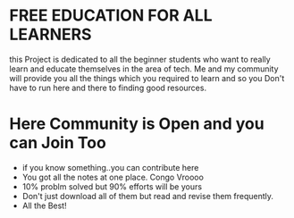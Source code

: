 # FREE EDUCATION FOR ALL LEARNERS
this Project is dedicated to all the beginner students who want to really learn and educate themselves in the area of tech. Me and my community will provide you all the things which you required to learn and so you Don't have to run here and there to finding good resources. 

# Here Community is Open and you can Join Too
- if you know something..you can contribute here 
- You got all the notes at one place. Congo Vroooo
- 10% problm solved but 90% efforts will be yours 
- Don't just download all of them but read and revise them frequently.
- All the Best!
